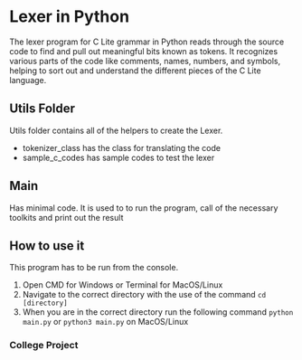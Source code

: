 # Lexer in Python
The lexer program for C Lite grammar in Python reads through the source code to find and pull out meaningful bits known as tokens. It recognizes various parts of the code like comments, names, numbers, and symbols, helping to sort out and understand the different pieces of the C Lite language. 

## Utils Folder
Utils folder contains all of the helpers to create the Lexer.
* tokenizer_class has the class for translating the code
* sample_c_codes has sample codes to test the lexer

## Main
Has minimal code. It is used to to run the program, call of the necessary toolkits and print out the result

## How to use it
This program has to be run from the console.

1. Open CMD for Windows or Terminal for MacOS/Linux
2. Navigate to the correct directory with the use of the command `cd [directory]`
3. When you are in the correct directory run the following command `python main.py` or `python3 main.py` on MacOS/Linux

### College Project
